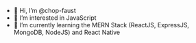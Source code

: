 - 👋 Hi, I’m @chop-faust
- 👀 I’m interested in JavaScript
- 🌱 I’m currently learning the MERN Stack (ReactJS, ExpressJS, MongoDB, NodeJS) and React Native

<!---
chop-faust/chop-faust is a ✨ special ✨ repository because its `README.md` (this file) appears on your GitHub profile.
You can click the Preview link to take a look at your changes.
--->
